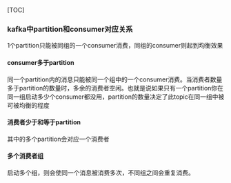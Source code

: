 [TOC]
### kafka中partition和consumer对应关系
1个partition只能被同组的一个consumer消费，同组的consumer则起到均衡效果

#### consumer多于partition
同一个partition内的消息只能被同一个组中的一个consumer消费。当消费者数量多于partition的数量时，多余的消费者空闲。也就是说如果只有一个partition你在同一组启动多少个consumer都没用，partition的数量决定了此topic在同一组中被可被均衡的程度

#### 消费者少于和等于partition
其中的多个partition会对应一个消费者

#### 多个消费者组
启动多个组，则会使同一个消息被消费多次，不同组之间会重复消费。
